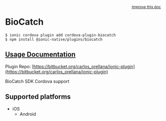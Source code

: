 <a style="float:right;font-size:12px;" href="http://github.com/danielsogl/awesome-cordova-plugins/edit/master/src/@awesome-cordova-plugins/plugins/biocatch/index.ts#L1">
  Improve this doc
</a>

# BioCatch

```
$ ionic cordova plugin add cordova-plugin-biocatch
$ npm install @ionic-native/plugins/biocatch
```

## [Usage Documentation](https://ionicframework.com/docs/native/biocatch/)

Plugin Repo: [https://bitbucket.org/carlos_orellana/ionic-plugin](https://bitbucket.org/carlos_orellana/ionic-plugin)

BioCatch SDK Cordova support

## Supported platforms

- iOS
  - Android

